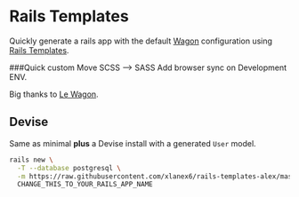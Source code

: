 # Rails Templates

Quickly generate a rails app with the default [Wagon](http://www.lewagon.org) configuration
using [Rails Templates](http://guides.rubyonrails.org/rails_application_templates.html).

###Quick custom
		Move SCSS —> SASS
		Add browser sync on Development ENV.
		

Big thanks to [ Le Wagon](http://www.lewagon.org).

## Devise

Same as minimal **plus** a Devise install with a generated `User` model.


```bash
rails new \
  -T --database postgresql \
  -m https://raw.githubusercontent.com/xlanex6/rails-templates-alex/master/devise.rb \
  CHANGE_THIS_TO_YOUR_RAILS_APP_NAME
```


